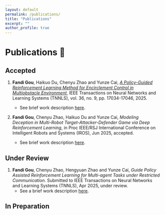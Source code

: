 ```yaml
---
layout: default
permalink: /publications/
title: "Publications"
excerpt: ""
author_profile: true
---
```

# Publications 📖

## Accepted

1. **Fandi Gou**, Haikuo Du, Chenyu Zhao and Yunze Cai, *[A Policy-Guided Reinforcement Learning Method for Encirclement
Control in Multiobstacle Environment](https://ieeexplore.ieee.org/document/11006133)*, IEEE Transactions on Neural Networks and Learning Systems (TNNLS), vol. 36, no. 9, pp. 17034-17046, 2025.
	- See brief work description [here](/publications/encirclement2025/).

1. **Fandi Gou**, Chenyu Zhao, Haikuo Du and Yunze Cai, *Modeling Deception in Multi-Robot Target-Attacker-Defender Game via Deep Reinforcement Learning*, in Proc IEEE/RSJ International Conference on Intelligent Robots and Systems (IROS), Jun 2025, accepted.
	- See brief work description [here](/publications/deception2025/).

## Under Review

1. **Fandi Gou**, Chenyu Zhao, Hengyuan Zhao and Yunze Cai, *Guide Policy Assisted Reinforcement Learning for Multi-agent Tasks
under Restricted Communication*. Submitted to IEEE Transactions on Neural Networks and Learning Systems (TNNLS), Apr 2025, under review.
	- See a brief work description [here](/publications/gpa-marl2025/).


## In Preparation


<!-- 
## Subpages

Below are the publication subpages in this section. This list is generated automatically from pages whose URL contains "/publications/" (excluding this index page).

<ul>
{% for p in site.pages %}
	{% if p.url contains '/publications/' and p.url != '/publications/' %}
		<li><a href="{{ p.url }}">{{ p.title }}</a></li>
	{% endif %}
{% endfor %}
</ul> -->